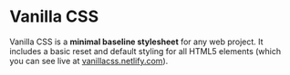 # Vanilla CSS

Vanilla CSS is a <b>minimal baseline stylesheet</b> for any web project. It includes a basic reset and default styling for all HTML5 elements (which you can see live at <a href="https://vanillacss.netlify.com">vanillacss.netlify.com</a>).
